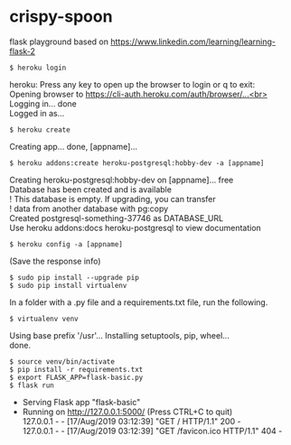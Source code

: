 # crispy-spoon
flask playground based on https://www.linkedin.com/learning/learning-flask-2

```
$ heroku login
```
heroku: Press any key to open up the browser to login or q to exit:<br>
Opening browser to https://cli-auth.heroku.com/auth/browser/...<br>
Logging in... done<br>
Logged in as...<br>
```
$ heroku create
```
Creating app... done, [appname]...<br>
```
$ heroku addons:create heroku-postgresql:hobby-dev -a [appname]
```
Creating heroku-postgresql:hobby-dev on [appname]... free<br>
Database has been created and is available<br>
 ! This database is empty. If upgrading, you can transfer<br>
 ! data from another database with pg:copy<br>
Created postgresql-something-37746 as DATABASE_URL<br>
Use heroku addons:docs heroku-postgresql to view documentation<br>
```
$ heroku config -a [appname]
```
(Save the response info)
```
$ sudo pip install --upgrade pip
$ sudo pip install virtualenv
```


In a folder with a .py file and a requirements.txt file, run the following.
```
$ virtualenv venv
```
Using base prefix '/usr'... Installing setuptools, pip, wheel...<br>
done.
```
$ source venv/bin/activate
$ pip install -r requirements.txt
$ export FLASK_APP=flask-basic.py
$ flask run
```
 * Serving Flask app "flask-basic"
 * Running on http://127.0.0.1:5000/ (Press CTRL+C to quit)<br>
127.0.0.1 - - [17/Aug/2019 03:12:39] "GET / HTTP/1.1" 200 -<br>
127.0.0.1 - - [17/Aug/2019 03:12:39] "GET /favicon.ico HTTP/1.1" 404 -
